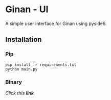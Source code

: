 # Ginan - UI

A simple user interface for Ginan using pyside6.

## Installation 
### Pip
```
pip install -r requirements.txt
python main.py
```

### Binary
*Click this **link***
